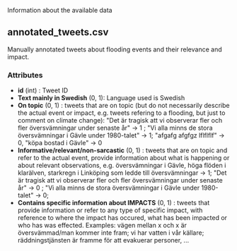 Information about the available data

## annotated_tweets.csv

Manually annotated tweets about flooding events and their relevance and impact.

### Attributes
- **id** (int) : Tweet ID
- **Text mainly in Swedish** (0, 1): Language used is Swedish
- **On topic** (0, 1) : tweets that are on topic (but do not necessarily describe the actual event or impact, e.g. tweets refering to a flooding, but just to comment on climate change): "Det är tragisk att vi observerar fler och fler översvämningar under senaste år" -> 1 ;  "Vi alla minns de stora översvämningar i Gävle under 1980-talet" -> 1; "afgafg afgfgz lflflflf" -> 0, "köpa bostad i Gävle" -> 0
- **Informative/relevant/non-sarcastic** (0, 1) : tweets that are on topic and refer to the actual event, provide information about what is happening or about relevant observations, e.g. översvämningar i Gävle, höga flöden i klarälven, starkregn i Linköping som ledde till översvämningar -> 1;   "Det är tragisk att vi observerar fler och fler översvämningar under senaste år" -> 0 ;  "Vi alla minns de stora översvämningar i Gävle under 1980-talet" -> 0;
- **Contains specific information about IMPACTS** (0, 1) : tweets that provide information or refer to any type of specific impact, with reference to where the impact has occured, what has been impacted or who has was effected. Examples: vägen mellan x och x är översvämmad/man kommer inte fram; vi har vatten i vår källare; räddningstjänsten är framme för att evakuerar personer, ...
